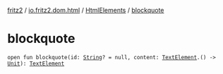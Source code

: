 [fritz2](../../index.md) / [io.fritz2.dom.html](../index.md) / [HtmlElements](index.md) / [blockquote](./blockquote.md)

# blockquote

`open fun blockquote(id: `[`String`](https://kotlinlang.org/api/latest/jvm/stdlib/kotlin/-string/index.html)`? = null, content: `[`TextElement`](../-text-element/index.md)`.() -> `[`Unit`](https://kotlinlang.org/api/latest/jvm/stdlib/kotlin/-unit/index.html)`): `[`TextElement`](../-text-element/index.md)